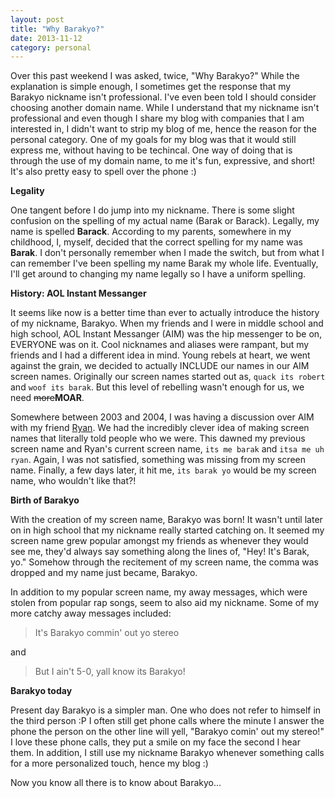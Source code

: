 ```yaml
---
layout: post
title: "Why Barakyo?"
date: 2013-11-12
category: personal
---
```


Over this past weekend I was asked, twice, "Why Barakyo?" While the explanation is simple enough, I sometimes get the response that my Barakyo nickname isn't professional. I've even been told I should consider choosing another domain name. While I understand that my nickname isn't professional and even though I share my blog with companies that I am interested in, I didn't want to strip my blog of me, hence the reason for the personal category. One of my goals for my blog was that it would still express me, without having to be techincal. One way of doing that is through the use of my domain name, to me it's fun, expressive, and short! It's also pretty easy to spell over the phone :)

**Legality**

One tangent before I do jump into my nickname. There is some slight confusion on the spelling of my actual name (Barak or Barack). Legally, my name is spelled **Barack**. According to my parents, somewhere in my childhood, I, myself, decided that the correct spelling for my name was **Barak**. I don't personally remember when I made the switch, but from what I can remember I've been spelling my name Barak my whole life. Eventually, I'll get around to changing my name legally so I have a uniform spelling.


**History: AOL Instant Messanger**

It seems like now is a better time than ever to actually introduce the history of my nickname, Barakyo. When my friends and I were in middle school and high school, AOL Instant Messanger (AIM) was the hip messenger to be on, EVERYONE was on it. Cool nicknames and aliases were rampant, but my friends and I had a different idea in mind. Young rebels at heart, we went against the grain, we decided to actually INCLUDE our names in our AIM screen names. Originally our screen names started out as, `quack its robert` and `woof its barak`. But this level of rebelling wasn't enough for us, we need <del>more</del>**MOAR**.

Somewhere between 2003 and 2004, I was having a discussion over AIM with my friend [Ryan](http://ryantdesign.com/). We had the incredibly clever idea of making screen names that literally told people who we were. This dawned my previous screen name and Ryan's current screen name, `its me barak` and `itsa me uh ryan`. Again, I was not satisfied, something was missing from my screen name. Finally, a few days later, it hit me, `its barak yo` would be my screen name, who wouldn't like that?!

**Birth of Barakyo**

With the creation of my screen name, Barakyo was born! It wasn't until later on in high school that my nickname really started catching on. It seemed my screen name grew popular amongst my friends as whenever they would see me, they'd always say something along the lines of, "Hey! It's Barak, yo." Somehow through the recitement of my screen name, the comma was dropped and my name just became, Barakyo. 

In addition to my popular screen name, my away messages, which were stolen from popular rap songs, seem to also aid my nickname.  Some of my more catchy away messages included:

> It's Barakyo commin' out yo stereo

and

> But I ain't 5-0, yall know its Barakyo!

**Barakyo today**

Present day Barakyo is a simpler man. One who does not refer to himself in the third person :P I often still get phone calls where the minute I answer the phone the person on the other line will yell, "Barakyo comin' out my stereo!" I love these phone calls, they put a smile on my face the second I hear them. In addition, I still use my nickname Barakyo whenever something calls for a more personalized touch, hence my blog :)

Now you know all there is to know about Barakyo...
